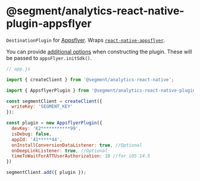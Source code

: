 # @segment/analytics-react-native-plugin-appsflyer

`DestinationPlugin` for [Appsflyer](https://www.appsflyer.com). Wraps [`react-native-appsflyer`](https://github.com/AppsFlyerSDK/appsflyer-react-native-plugin).

You can provide [additional options](https://github.com/AppsFlyerSDK/appsflyer-react-native-plugin#--initializing-the-sdk) when constructing the plugin. These will be passed to `appsFlyer.initSdk()`.

```js
// app.js

import { createClient } from '@segment/analytics-react-native';

import { AppsflyerPlugin } from '@segment/analytics-react-native-plugin-appsflyer';

const segmentClient = createClient({
  writeKey: 'SEGMENT_KEY'
});

const plugin = new AppsflyerPlugin({
  devKey: 'K2***********99',
  isDebug: false,
  appId: '41*****44',
  onInstallConversionDataListener: true, //Optional
  onDeepLinkListener: true, //Optional
  timeToWaitForATTUserAuthorization: 10 //for iOS 14.5
})

segmentClient.add({ plugin });

```